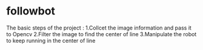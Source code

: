 # followbot
The basic steps of the project :
1.Collcet the image information and pass it to Opencv
2.Filter the image to find the center of line
3.Manipulate the robot to keep running in the center of line
